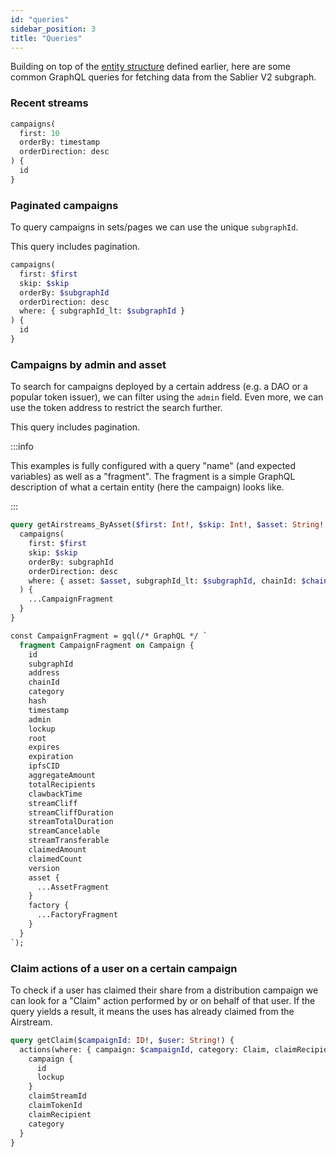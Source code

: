 ```yaml
---
id: "queries"
sidebar_position: 3
title: "Queries"
---
```


Building on top of the [entity structure](/api/subgraphs/merkle/structure) defined earlier, here are some common GraphQL
queries for fetching data from the Sablier V2 subgraph.

### Recent streams

```graphql title="The 10 most recent campaigns"
campaigns(
  first: 10
  orderBy: timestamp
  orderDirection: desc
) {
  id
}
```

### Paginated campaigns

To query campaigns in sets/pages we can use the unique `subgraphId`.

This query includes pagination.

```graphql title="The next campaigns indexed before the last seen subgraphId"
campaigns(
  first: $first
  skip: $skip
  orderBy: $subgraphId
  orderDirection: desc
  where: { subgraphId_lt: $subgraphId }
) {
  id
}
```

### Campaigns by admin and asset

To search for campaigns deployed by a certain address (e.g. a DAO or a popular token issuer), we can filter using the
`admin` field. Even more, we can use the token address to restrict the search further.

This query includes pagination.

:::info

This examples is fully configured with a query "name" (and expected variables) as well as a "fragment". The fragment is
a simple GraphQL description of what a certain entity (here the campaign) looks like.

:::

```graphql title="The next campaigns created by an address with a certain asset"
query getAirstreams_ByAsset($first: Int!, $skip: Int!, $asset: String!, $subgraphId: BigInt!, $chainId: BigInt!) {
  campaigns(
    first: $first
    skip: $skip
    orderBy: subgraphId
    orderDirection: desc
    where: { asset: $asset, subgraphId_lt: $subgraphId, chainId: $chainId }
  ) {
    ...CampaignFragment
  }
}

const CampaignFragment = gql(/* GraphQL */ `
  fragment CampaignFragment on Campaign {
    id
    subgraphId
    address
    chainId
    category
    hash
    timestamp
    admin
    lockup
    root
    expires
    expiration
    ipfsCID
    aggregateAmount
    totalRecipients
    clawbackTime
    streamCliff
    streamCliffDuration
    streamTotalDuration
    streamCancelable
    streamTransferable
    claimedAmount
    claimedCount
    version
    asset {
      ...AssetFragment
    }
    factory {
      ...FactoryFragment
    }
  }
`);

```

### Claim actions of a user on a certain campaign

To check if a user has claimed their share from a distribution campaign we can look for a "Claim" action performed by or
on behalf of that user. If the query yields a result, it means the uses has already claimed from the Airstream.

```graphql title="Claim action of a user on a certain campaign"
query getClaim($campaignId: ID!, $user: String!) {
  actions(where: { campaign: $campaignId, category: Claim, claimRecipient: $user }) {
    campaign {
      id
      lockup
    }
    claimStreamId
    claimTokenId
    claimRecipient
    category
  }
}
```
